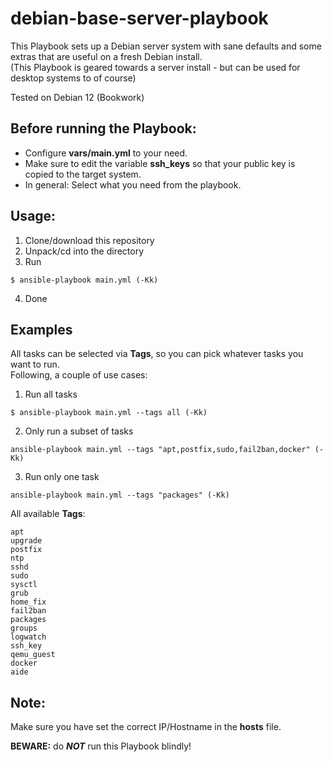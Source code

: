 # debian-base-server-playbook
This Playbook sets up a Debian server system with sane defaults and some extras that are useful on a fresh Debian install.   
(This Playbook is geared towards a server install - but can be used for desktop systems to of course)

Tested on Debian 12 (Bookwork)

## Before running the Playbook:
- Configure **vars/main.yml** to your need.
- Make sure to edit the variable **ssh_keys** so that your public key is copied to the target system.
- In general: Select what you need from the playbook.

## Usage:
1. Clone/download this repository
2. Unpack/cd into the directory
3. Run
```Shell
$ ansible-playbook main.yml (-Kk)
```
4. Done

## Examples
All tasks can be selected via **Tags**, so you can pick whatever tasks you want to run.   
Following, a couple of use cases:
1. Run all tasks
```Ansible
$ ansible-playbook main.yml --tags all (-Kk)
```
2. Only run a subset of tasks
```Ansible
ansible-playbook main.yml --tags "apt,postfix,sudo,fail2ban,docker" (-Kk)
```
3. Run only one task
```
ansible-playbook main.yml --tags "packages" (-Kk)
```
All available **Tags**:
```Shell
apt
upgrade
postfix
ntp
sshd
sudo
sysctl
grub
home_fix
fail2ban
packages
groups
logwatch
ssh_key
qemu_guest
docker
aide
```

## Note:
Make sure you have set the correct IP/Hostname in the **hosts** file.   

**BEWARE:** do **_NOT_** run this Playbook blindly!
